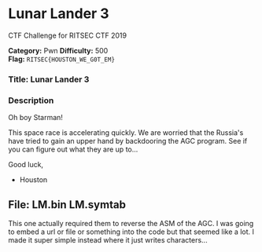 # Lunar Lander 3
CTF Challenge for RITSEC CTF 2019


__Category:__ Pwn
__Difficulty:__ 500  
__Flag:__ `RITSEC{HOUSTON_WE_G0T_EM}`  

### Title: Lunar Lander 3
### Description

Oh boy Starman!

This space race is accelerating quickly. We are worried that the Russia's have tried to gain an upper hand by backdooring the AGC program. See if you can figure out what they are up to...

Good luck,
- Houston

## File: LM.bin LM.symtab


This one actually required them to reverse the ASM of the AGC. I was going to embed a url or file or something into the code but that seemed like a lot. I made it super simple instead where it just writes characters...